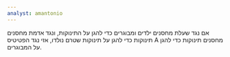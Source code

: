```yaml
---
analyst: amantonio
---
```


אם נגד שעלת מחסנים ילדים ומבוגרים כדי להגן על התינוקות, ונגד אדמת מחסנים תינוקות כדי להגן על תינוקות שטרם נולדו, אזי נגד הפטיטיס A מחסנים תינוקות כדי להגן על המבוגרים.
